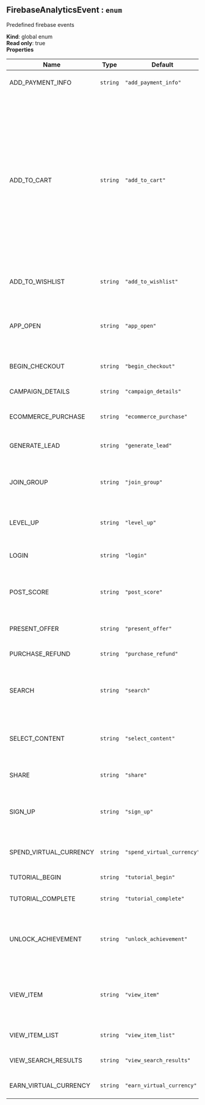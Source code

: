 <a name="FirebaseAnalyticsEvent"></a>

## FirebaseAnalyticsEvent : <code>enum</code>
Predefined firebase events

**Kind**: global enum  
**Read only**: true  
**Properties**

| Name | Type | Default | Description |
| --- | --- | --- | --- |
| ADD_PAYMENT_INFO | <code>string</code> | <code>&quot;add_payment_info&quot;</code> | Add Payment Info event. This event signifies that a user has submitted their payment information to your app. |
| ADD_TO_CART | <code>string</code> | <code>&quot;add_to_cart&quot;</code> | E-Commerce Add To Cart event. This event signifies that an item was added to a cart for purchase. <br /> **params** - FirebaseAnalytics.Param.ITEM_ID (String) - FirebaseAnalytics.Param.ITEM_NAME (String) - FirebaseAnalytics.Param.ITEM_CATEGORY (String) - FirebaseAnalytics.Param.QUANTITY (Number) - FirebaseAnalytics.Param.PRICE (Number)  - FirebaseAnalytics.Param.VALUE (Number)  - FirebaseAnalytics.Param.CURRENCY (String)  - FirebaseAnalytics.Param.ORIGIN (String)  - FirebaseAnalytics.Param.ITEM_LOCATION_ID (String)  - FirebaseAnalytics.Param.DESTINATION (String)  - FirebaseAnalytics.Param.START_DATE (String)  - FirebaseAnalytics.Param.END_DATE (String) |
| ADD_TO_WISHLIST | <code>string</code> | <code>&quot;add_to_wishlist&quot;</code> | E-Commerce Add To Wishlist event. This event signifies that an item was added to a wishlist. Use this event to identify popular gift items in your app. |
| APP_OPEN | <code>string</code> | <code>&quot;app_open&quot;</code> | App Open event. By logging this event when an App becomes active, developers can understand how often users leave and return during the course of a Session. Although Sessions are automatically reported, this event can provide further clarification around the continuous engagement of app-users |
| BEGIN_CHECKOUT | <code>string</code> | <code>&quot;begin_checkout&quot;</code> | E-Commerce Begin Checkout event. This event signifies that a user has begun the process of checking out. |
| CAMPAIGN_DETAILS | <code>string</code> | <code>&quot;campaign_details&quot;</code> | Campaign Detail event. Log this event to supply the referral details of a re-engagement campaign. |
| ECOMMERCE_PURCHASE | <code>string</code> | <code>&quot;ecommerce_purchase&quot;</code> | E-Commerce Purchase event. This event signifies that an item was purchased by a user. |
| GENERATE_LEAD | <code>string</code> | <code>&quot;generate_lead&quot;</code> | Generate Lead event. Log this event when a lead has been generated in the app to understand the efficacy of your install and re-engagement campaigns. |
| JOIN_GROUP | <code>string</code> | <code>&quot;join_group&quot;</code> | Join Group event. Log this event when a user joins a group such as a guild, team or family. Use this event to analyze how popular certain groups or social features are in your app. |
| LEVEL_UP | <code>string</code> | <code>&quot;level_up&quot;</code> | Level Up event. This event signifies that a player has leveled up in your gaming app. It can help you gauge the level distribution of your userbase and help you identify certain levels that are difficult to pass. |
| LOGIN | <code>string</code> | <code>&quot;login&quot;</code> | Login event. Apps with a login feature can report this event to signify that a user has logged in. |
| POST_SCORE | <code>string</code> | <code>&quot;post_score&quot;</code> | Post Score event. Log this event when the user posts a score in your gaming app. This event can help you understand how users are actually performing in your game and it can help you correlate high scores with certain audiences or behaviors. |
| PRESENT_OFFER | <code>string</code> | <code>&quot;present_offer&quot;</code> | Present Offer event. This event signifies that the app has presented a purchase offer to a user. |
| PURCHASE_REFUND | <code>string</code> | <code>&quot;purchase_refund&quot;</code> | E-Commerce Purchase Refund event. This event signifies that an item purchase was refunded. |
| SEARCH | <code>string</code> | <code>&quot;search&quot;</code> | Search event. Apps that support search features can use this event to contextualize search operations by supplying the appropriate, corresponding parameters. This event can help you identify the most popular content in your app. |
| SELECT_CONTENT | <code>string</code> | <code>&quot;select_content&quot;</code> | Select Content event. This general purpose event signifies that a user has selected some content of a certain type in an app. The content can be any object in your app. This event can help you identify popular content and categories of content in your app. |
| SHARE | <code>string</code> | <code>&quot;share&quot;</code> | Share event. Apps with social features can log the Share event to identify the most viral content. |
| SIGN_UP | <code>string</code> | <code>&quot;sign_up&quot;</code> | Sign Up event. This event indicates that a user has signed up for an account in your app. The parameter signifies the method by which the user signed up. Use this event to understand the different behaviors between logged in and logged out users. |
| SPEND_VIRTUAL_CURRENCY | <code>string</code> | <code>&quot;spend_virtual_currency&quot;</code> | Spend Virtual Currency event. This event tracks the sale of virtual goods in your app and can help you identify which virtual goods are the most popular objects of purchase. |
| TUTORIAL_BEGIN | <code>string</code> | <code>&quot;tutorial_begin&quot;</code> | Tutorial Begin event. This event signifies the start of the on-boarding process in your app. |
| TUTORIAL_COMPLETE | <code>string</code> | <code>&quot;tutorial_complete&quot;</code> | Tutorial End event. Use this event to signify the user’s completion of your app’s on-boarding process. |
| UNLOCK_ACHIEVEMENT | <code>string</code> | <code>&quot;unlock_achievement&quot;</code> | Unlock Achievement event. Log this event when the user has unlocked an achievement in your game. Since achievements generally represent the breadth of a gaming experience, this event can help you understand how many users are experiencing all that your game has to offer. |
| VIEW_ITEM | <code>string</code> | <code>&quot;view_item&quot;</code> | View Item event. This event signifies that some content was shown to the user. This content may be a product, a webpage or just a simple image or text. Use the appropriate parameters to contextualize the event. Use this event to discover the most popular items viewed in your app. |
| VIEW_ITEM_LIST | <code>string</code> | <code>&quot;view_item_list&quot;</code> | View Item List event. Log this event when the user has been presented with a list of items of a certain category. |
| VIEW_SEARCH_RESULTS | <code>string</code> | <code>&quot;view_search_results&quot;</code> | View Search Results event. Log this event when the user has been presented with the results of a search. |
| EARN_VIRTUAL_CURRENCY | <code>string</code> | <code>&quot;earn_virtual_currency&quot;</code> | Earn Virtual Currency event. This event tracks the awarding of virtual currency in your app. |

